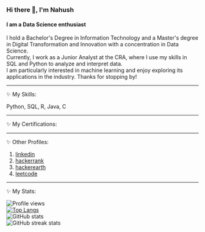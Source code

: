 <!--
**nahushamane/nahushamane** is a ✨ _special_ ✨ repository because its `README.md` (this file) appears on your GitHub profile.

Here are some ideas to get you started:

- 🔭 I’m currently working on ...
- 🌱 I’m currently learning ...
- 👯 I’m looking to collaborate on ...
- 🤔 I’m looking for help with ...
- 💬 Ask me about ...
- 📫 How to reach me: ...
- 😄 Pronouns: ...
- ⚡ Fun fact: ...
-->

### Hi there 👋, I'm Nahush
#### I am a Data Science enthusiast

I hold a Bachelor's Degree in Information Technology and a Master's degree in Digital Transformation and Innovation with a concentration in Data Science.  
Currently, I work as a Junior Analyst at the CRA, where I use my skills in SQL and Python to analyze and interpret data.  
I am particularly interested in machine learning and enjoy exploring its applications in the industry. Thanks for stopping by!  

----------------------------------------------------------------------  

✨ My Skills: 

Python, SQL, R, Java, C

----------------------------------------------------------------------  

✨ My Certifications:

----------------------------------------------------------------------  

✨ Other Profiles:

1. [linkedin](https://www.linkedin.com/in/nahushamane/)
2. [hackerrank](https://www.hackerearth.com/@nahushamane)
3. [hackerearth](https://www.hackerrank.com/nahushamane)
4. [leetcode](https://leetcode.com/nahushamane/)

----------------------------------------------------------------------  

✨ My Stats:

![Profile views](https://gpvc.arturio.dev/nahushamane)  
[![Top Langs](https://github-readme-stats.vercel.app/api/top-langs/?username=nahushamane)](https://github.com/anuraghazra/github-readme-stats)  
![GitHub stats](https://github-readme-stats.vercel.app/api?username=nahushamane&show_icons=true)  
![GitHub streak stats](https://streak-stats.demolab.com/?user=nahushamane)  
